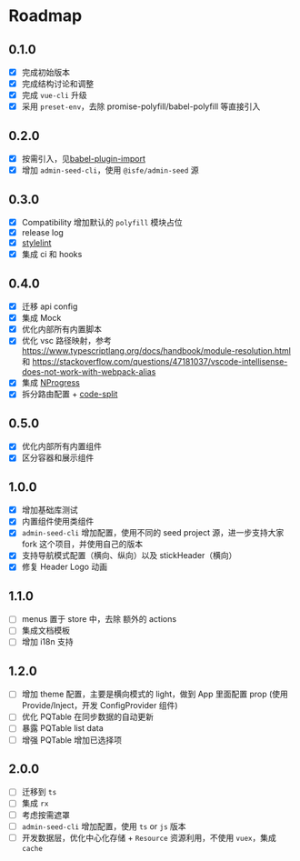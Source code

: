 # Roadmap

## 0.1.0

- [x] 完成初始版本
- [x] 完成结构讨论和调整
- [x] 完成 `vue-cli` 升级
- [x] 采用 `preset-env`，去除 promise-polyfill/babel-polyfill 等直接引入

## 0.2.0

- [x] 按需引入，见[babel-plugin-import](https://github.com/ant-design/babel-plugin-import)
- [x] 增加 `admin-seed-cli`，使用 `@isfe/admin-seed` 源

## 0.3.0

- [x] Compatibility 增加默认的 `polyfill` 模块占位
- [x] release log
- [x] [stylelint](https://github.com/stylelint/stylelint)
- [x] 集成 ci 和 hooks

## 0.4.0

- [x] 迁移 api config
- [x] 集成 Mock
- [x] 优化内部所有内置脚本
- [x] 优化 vsc 路径映射，参考 https://www.typescriptlang.org/docs/handbook/module-resolution.html 和 https://stackoverflow.com/questions/47181037/vscode-intellisense-does-not-work-with-webpack-alias
- [x] 集成 [NProgress](https://github.com/rstacruz/nprogress)
- [x] 拆分路由配置 + [code-split](https://webpack.js.org/guides/code-splitting/)

## 0.5.0

- [x] 优化内部所有内置组件
- [x] 区分容器和展示组件

## 1.0.0

- [x] 增加基础库测试
- [x] 内置组件使用类组件
- [x] `admin-seed-cli` 增加配置，使用不同的 seed project 源，进一步支持大家 fork 这个项目，并使用自己的版本
- [x] 支持导航模式配置（横向、纵向）以及 stickHeader（横向）
- [x] 修复 Header Logo 动画

## 1.1.0

- [ ] menus 置于 store 中，去除 额外的 actions
- [ ] 集成文档模板
- [ ] 增加 i18n 支持

## 1.2.0

- [ ] 增加 theme 配置，主要是横向模式的 light，做到 App 里面配置 prop (使用Provide/Inject，开发 ConfigProvider 组件)
- [ ] 优化 PQTable 在同步数据的自动更新
- [ ] 暴露 PQTable list data
- [ ] 增强 PQTable 增加已选择项

## 2.0.0

- [ ] 迁移到 `ts`
- [ ] 集成 `rx`
- [ ] 考虑按需遮罩
- [ ] `admin-seed-cli` 增加配置，使用 `ts` or `js` 版本
- [ ] 开发数据层，优化中心化存储 + `Resource` 资源利用，不使用 `vuex`，集成 `cache`
